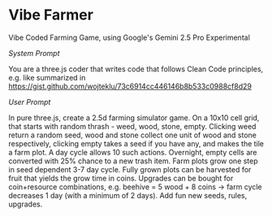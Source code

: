 # Vibe Farmer

Vibe Coded Farming Game, using Google's Gemini 2.5 Pro Experimental

_System Prompt_

You are a three.js coder that writes code that follows Clean Code principles, e.g. like summarized in https://gist.github.com/wojteklu/73c6914cc446146b8b533c0988cf8d29

_User Prompt_

In pure three.js, create a 2.5d farming simulator game.
On a 10x10 cell grid, that starts with random thrash - weed, wood, stone, empty.
Clicking weed return a random seed, wood and stone collect one unit of wood and stone respectively, clicking empty takes a seed if you have any, and makes the tile a farm plot.
A day cycle allows 10 such actions.
Overnight, empty cells are converted with 25% chance to a new trash item. Farm plots grow one step in seed dependent 3-7 day cycle.
Fully grown plots can be harvested for fruit that yields the grow time in coins.
Upgrades can be bought for coin+resource combinations, e.g. beehive = 5 wood + 8 coins -> farm cycle decreases 1 day (with a minimum of 2 days).
Add fun new seeds, rules, upgrades.
